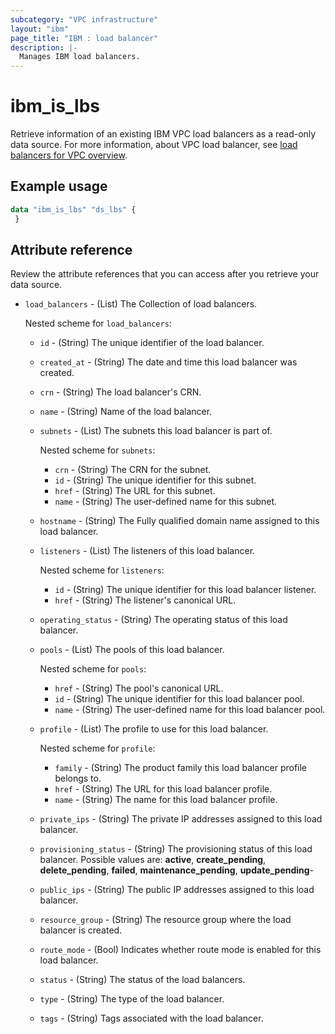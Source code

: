 ```yaml
---
subcategory: "VPC infrastructure"
layout: "ibm"
page_title: "IBM : load balancer"
description: |-
  Manages IBM load balancers.
---
```


# ibm_is_lbs
Retrieve information of an existing IBM VPC load balancers as a read-only data source. For more information, about VPC load balancer, see [load balancers for VPC overview](https://cloud.ibm.com/docs/vpc?topic=vpc-nlb-vs-elb).

## Example usage

```terraform
data "ibm_is_lbs" "ds_lbs" {
 }
```


## Attribute reference
Review the attribute references that you can access after you retrieve your data source. 

- `load_balancers` - (List) The Collection of load balancers.

  Nested scheme for `load_balancers`:
	- `id` - (String) The unique identifier of the load balancer.
	- `created_at` - (String) The date and time this load balancer was created.
	- `crn` - (String) The load balancer's CRN.
	- `name` - (String) Name of the load balancer.
	- `subnets` - (List) The subnets this load balancer is part of.

      Nested scheme for `subnets`:
	  - `crn` - (String) The CRN for the subnet.
	  - `id` - (String) The unique identifier for this subnet.
	  - `href` - (String) The URL for this subnet.
	  - `name` - (String) The user-defined name for this subnet.
	- `hostname` - (String) The Fully qualified domain name assigned to this load balancer.
	- `listeners` - (List) The listeners of this load balancer.

	  Nested scheme for `listeners`:
	  - `id` - (String) The unique identifier for this load balancer listener.
	  - `href` - (String) The listener's canonical URL.
	- `operating_status` - (String) The operating status of this load balancer.
	- `pools` - (List) The pools of this load balancer.

	  Nested scheme for `pools`:
	  - `href` - (String) The pool's canonical URL.
	  - `id` - (String) The unique identifier for this load balancer pool.
	  - `name` - (String) The user-defined name for this load balancer pool.
	- `profile` - (List) The profile to use for this load balancer.

	  Nested scheme for `profile`:
	  - `family` - (String) The product family this load balancer profile belongs to.
	  - `href` - (String) The URL for this load balancer profile.
	  - `name` - (String) The name for this load balancer profile.
	- `private_ips` - (String) The private IP addresses assigned to this load balancer.
	- `provisioning_status` - (String) The provisioning status of this load balancer. Possible values are: **active**, **create_pending**, **delete_pending**, **failed**, **maintenance_pending**, **update_pending**-
	- `public_ips` - (String) The public IP addresses assigned to this load balancer.
	- `resource_group` - (String) The resource group where the load balancer is created.
	- `route_mode` - (Bool) Indicates whether route mode is enabled for this load balancer.
	- `status` - (String) The status of the load balancers.
	- `type` - (String) The type of the load balancer.
	- `tags` - (String) Tags associated with the load balancer.
